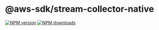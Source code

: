 # @aws-sdk/stream-collector-native

[![NPM version](https://img.shields.io/npm/v/@aws-sdk/stream-collector-native/preview.svg)](https://www.npmjs.com/package/@aws-sdk/stream-collector-native)
[![NPM downloads](https://img.shields.io/npm/dm/@aws-sdk/stream-collector-native.svg)](https://www.npmjs.com/package/@aws-sdk/stream-collector-native)
